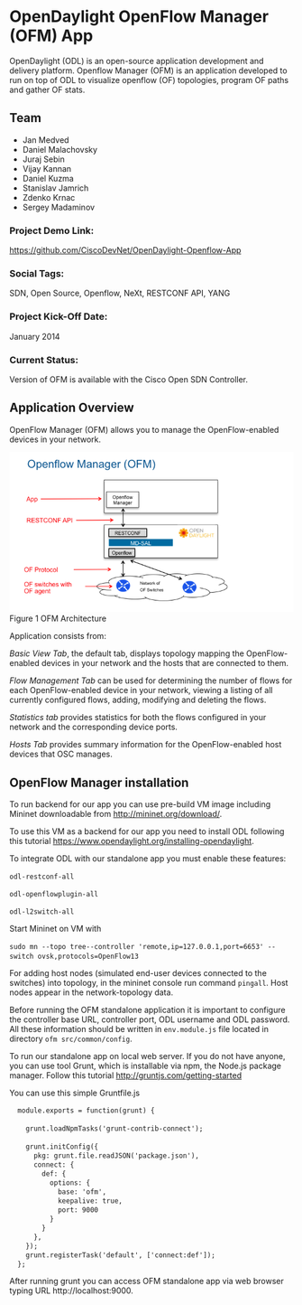 # OpenDaylight OpenFlow Manager (OFM) App

OpenDaylight (ODL) is an open-source application development and delivery platform. Openflow Manager (OFM) is an application developed to run on top of ODL to visualize openflow (OF) topologies, program OF paths and gather OF stats. 

## Team
- Jan Medved
- Daniel Malachovsky
- Juraj Sebin
- Vijay Kannan
- Daniel Kuzma
- Stanislav Jamrich
- Zdenko Krnac
- Sergey Madaminov

### Project Demo Link:

https://github.com/CiscoDevNet/OpenDaylight-Openflow-App

### Social Tags:

SDN, Open Source, Openflow, NeXt, RESTCONF API, YANG

### Project Kick-Off Date:

January 2014

### Current Status:

Version of OFM is available with the Cisco Open SDN Controller. 

## Application Overview

OpenFlow Manager (OFM) allows you to manage the OpenFlow-enabled devices in your network.

![](https://github.com/CiscoDevNet/OpenDaylight-Openflow-App/blob/Vagrant-setup/Vagrant/img/OFM-DevnetLabs.png)
 Figure 1 OFM Architecture

Application consists from:

*Basic View Tab*, the default tab, displays topology mapping the OpenFlow-enabled devices in your network and the hosts that are connected to them.

*Flow Management Tab* can be used for determining the number of flows for each OpenFlow-enabled device in your network, viewing a listing of all currently configured flows, adding, modifying and deleting the flows.

*Statistics tab* provides statistics for both the flows configured in your network and the corresponding device ports.

*Hosts Tab* provides summary information for the OpenFlow-enabled host devices that OSC manages.

## OpenFlow Manager installation

To run backend for our app you can use pre-build VM image including Mininet downloadable from
http://mininet.org/download/.

To use this VM as a backend for our app you need to install ODL following this tutorial
https://www.opendaylight.org/installing-opendaylight.

To integrate ODL with our standalone app you must enable these features:

`odl-restconf-all`

`odl-openflowplugin-all`

`odl-l2switch-all`

Start Mininet on VM with

`sudo mn --topo tree--controller 'remote,ip=127.0.0.1,port=6653' --switch ovsk,protocols=OpenFlow13`

For adding host nodes (simulated end-user devices connected to the switches) into topology, in the mininet console run command `pingall`. Host nodes appear in the network-topology data.

Before running the OFM standalone application it is important to configure the controller base URL, controller port, ODL username and ODL password. All these information should be written in `env.module.js` file located in directory `ofm src/common/config`.

To run our standalone app on local web server. If you do not have anyone, you can use tool Grunt, which is installable via npm, the Node.js package manager. Follow this tutorial
http://gruntjs.com/getting-started

You can use this simple Gruntfile.js

```
  module.exports = function(grunt) {

    grunt.loadNpmTasks('grunt-contrib-connect');

    grunt.initConfig({
      pkg: grunt.file.readJSON('package.json'),
      connect: {
        def: {
          options: {
            base: 'ofm',
            keepalive: true,
            port: 9000
          }
        }
      },
    });
    grunt.registerTask('default', ['connect:def']);
  };
```
After running grunt you can access OFM standalone app via web browser typing URL http://localhost:9000.
